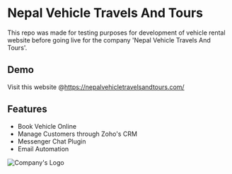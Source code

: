 # Nepal Vehicle Travels And Tours

This repo was made for testing purposes for development of vehicle rental website before going live for the company 'Nepal Vehicle Travels And Tours'.


## Demo

Visit this website @https://nepalvehicletravelsandtours.com/


## Features

- Book Vehicle Online
- Manage Customers through Zoho's CRM
- Messenger Chat Plugin
- Email Automation

![Company's Logo](https://nepalvehicletravelsandtours.com/Assets/footer-logo.svg)
